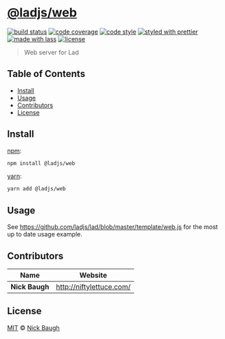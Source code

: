 # [**@ladjs/web**](https://github.com/ladjs/web)

[![build status](https://img.shields.io/travis/ladjs/web.svg)](https://travis-ci.org/ladjs/web)
[![code coverage](https://img.shields.io/codecov/c/github/ladjs/web.svg)](https://codecov.io/gh/ladjs/web)
[![code style](https://img.shields.io/badge/code_style-XO-5ed9c7.svg)](https://github.com/sindresorhus/xo)
[![styled with prettier](https://img.shields.io/badge/styled_with-prettier-ff69b4.svg)](https://github.com/prettier/prettier)
[![made with lass](https://img.shields.io/badge/made_with-lass-95CC28.svg)](https://lass.js.org)
[![license](https://img.shields.io/github/license/ladjs/web.svg)](LICENSE)

> Web server for Lad


## Table of Contents

* [Install](#install)
* [Usage](#usage)
* [Contributors](#contributors)
* [License](#license)


## Install

[npm][]:

```sh
npm install @ladjs/web
```

[yarn][]:

```sh
yarn add @ladjs/web
```


## Usage

See <https://github.com/ladjs/lad/blob/master/template/web.js> for the most up to date usage example.


## Contributors

| Name           | Website                    |
| -------------- | -------------------------- |
| **Nick Baugh** | <http://niftylettuce.com/> |


## License

[MIT](LICENSE) © [Nick Baugh](http://niftylettuce.com/)


##

[npm]: https://www.npmjs.com/

[yarn]: https://yarnpkg.com/
